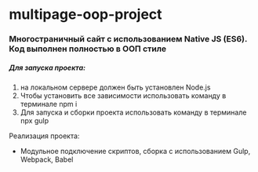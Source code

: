 # multipage-oop-project

### Многостраничный сайт с использованием Native JS (ES6). Код выполнен полностью в ООП стиле
 
##### Для запуска проекта:
1. на локальном сервере должен быть установлен Node.js
2. Чтобы установить все зависимости использовать команду   в терминале npm i
3. Для запуска и сборки проекта использовать команду в терминале npx gulp

 Реализация проекта:

* Модульное подключение скриптов, сборка с использованием Gulp, Webpack, Babel
